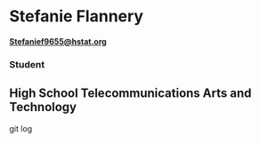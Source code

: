 # Stefanie Flannery
#### Stefanief9655@hstat.org

### Student
## High School Telecommunications Arts and Technology

git log